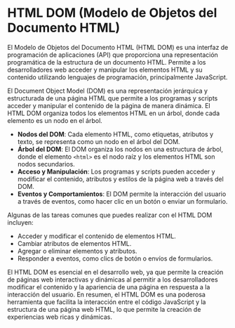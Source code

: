 # HTML DOM (Modelo de Objetos del Documento HTML)

El Modelo de Objetos del Documento HTML (HTML DOM) es una interfaz de programación de aplicaciones (API) que proporciona una representación programática de la estructura de un documento HTML. Permite a los desarrolladores web acceder y manipular los elementos HTML y su contenido utilizando lenguajes de programación, principalmente JavaScript.


El Document Object Model (DOM) es una representación jerárquica y estructurada de una página HTML que permite a los programas y scripts acceder y manipular el contenido de la página de manera dinámica. El HTML DOM organiza todos los elementos HTML en un árbol, donde cada elemento es un nodo en el árbol.

- **Nodos del DOM**: Cada elemento HTML, como etiquetas, atributos y texto, se representa como un nodo en el árbol del DOM.
- **Árbol del DOM**: El DOM organiza los nodos en una estructura de árbol, donde el elemento `<html>` es el nodo raíz y los elementos HTML son nodos secundarios.
- **Acceso y Manipulación**: Los programas y scripts pueden acceder y modificar el contenido, atributos y estilos de la página web a través del DOM.
- **Eventos y Comportamientos**: El DOM permite la interacción del usuario a través de eventos, como hacer clic en un botón o enviar un formulario.


Algunas de las tareas comunes que puedes realizar con el HTML DOM incluyen:

- Acceder y modificar el contenido de elementos HTML.
- Cambiar atributos de elementos HTML.
- Agregar o eliminar elementos y atributos.
- Responder a eventos, como clics de botón o envíos de formularios.

El HTML DOM es esencial en el desarrollo web, ya que permite la creación de páginas web interactivas y dinámicas al permitir a los desarrolladores modificar el contenido y la apariencia de una página en respuesta a la interacción del usuario. En resumen, el HTML DOM es una poderosa herramienta que facilita la interacción entre el código JavaScript y la estructura de una página web HTML, lo que permite la creación de experiencias web ricas y dinámicas.


